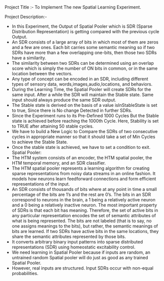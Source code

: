 Project Title :- To Implement The new Spatial Learning Experiment.

Project Description:- 
- In this Experiment, the Output of Spatial Pooler which is SDR (Sparse Distribution Representation) is getting compared with the previous cycle Output.
- An SDR consists of a large array of bits in which most of them are zeros and a few are ones. Each bit carries some semantic meaning so if two SDRs have more than a few overlapping one-bits, then those two SDRs have a similarity.
- The similarity between two SDRs can be determined using an overlap score which is simply the number of ON bits in common, or in the same location between the vectors.
- Any type of concept can be encoded in an SDR, including different types of sensory data, words,images,audio,locations, and behaviors.
- During the Learning Time, the Spatial Pooler will create SDRs for the same input. After a while the SDR will maintain the Stable state. Same input should always produce the same SDR output.
- The Stable state is derived on the basis of a value isInStableState is set to true, Since there is No change Detected in further SDRs.
- Since the Experiment runs to its Pre-Defined 1000 Cycles But the Stable state is achieved before reaching the 1000th Cycle. Here, Stability is set to TRUE after attaining 50 stable cycles.
- We have to build a New Logic to Compare the SDRs of two consecutive cycles in appropriate manner so that it should take a set of Min Cycles to achieve the Stable State.
- Once the stable state is achieved, we have to set a condition to exit.
Spatial Pooler:
- The HTM system consists of an encoder, the HTM spatial pooler, the HTM temporal memory, and an SDR classifier.
- The HTM spatial pooler represents a learning algorithm for creating sparse representations from noisy data streams in an online fashion. It models how neurons learn feedforward connections and form efficient representations of the input. 
- An SDR consists of thousands of bits where at any point in time a small percentage of the bits are 1’s and the rest are 0’s. The bits in an SDR correspond to neurons in the brain, a 1 being a relatively active neuron and a 0 being a relatively inactive neuron. The most important property of SDRs is that each bit has meaning. Therefore, the set of active bits in any particular representation
encodes the set of semantic attributes of what is being represented. The bits are not labeled (that is to say, no one assigns meanings to the bits), but rather, the semantic meanings of bits are learned. If two SDRs have active bits in the same locations, they share the semantic attributes represented by those bits.
- It converts arbitrary binary input patterns into sparse distributed representations (SDR) using homeostatic excitability control.
- We need learning in Spatial Pooler because if inputs are random, an untrained random Spatial pooler will do just as good as any trained Spatial Pooler.
- However, real inputs are structured. Input SDRs occur with non-equal probabilities.
